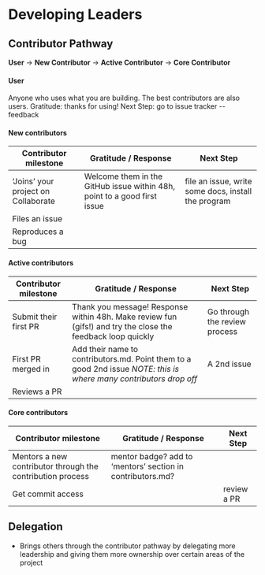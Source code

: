# Developing Leaders
## Contributor Pathway
**User** -> **New Contributor** -> **Active Contributor** -> **Core Contributor**

#### User

Anyone who uses what you are building. The best contributors are also users.
Gratitude: thanks for using!
Next Step: go to issue tracker -- feedback

#### New contributors

Contributor milestone | Gratitude / Response | Next Step
--- | --- | ---
‘Joins’ your project on Collaborate | Welcome them in the GitHub issue within 48h, point to a good first issue | file an issue, write some docs, install the program
Files an issue | |
Reproduces a bug | |


#### Active contributors

Contributor milestone | Gratitude / Response | Next Step
--- | --- | ---
Submit their first PR | Thank you message! Response within 48h. Make review fun (gifs!) and try the close the feedback loop quickly | Go through the review process
First PR merged in | Add their name to contributors.md. Point them to a good 2nd issue *NOTE: this is where many contributors drop off* | A 2nd issue
Reviews a PR | |


#### Core contributors

Contributor milestone | Gratitude / Response | Next Step
--- | --- | ---
Mentors a new contributor through the contribution process | mentor badge? add to ‘mentors’ section in contributors.md? |
Get commit access | | review a PR



## Delegation

* Brings others through the contributor pathway by delegating more leadership and giving them more ownership over certain areas of the project
